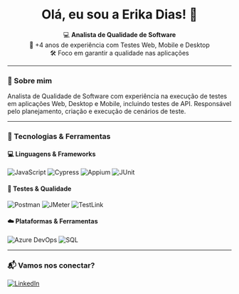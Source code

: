 <h1 align="center">Olá, eu sou a Erika Dias! 👋</h1>

<p align="center">
  💻 <strong>Analista de Qualidade de Software</strong><br>
  🚀 +4 anos de experiência com Testes Web, Mobile e Desktop<br>
  🛠️ Foco em garantir a qualidade nas aplicações<br>
</p>

---

### 🧪 Sobre mim

Analista de Qualidade de Software com experiência na execução de testes em aplicações Web, Desktop e Mobile, incluindo testes de API. Responsável pelo planejamento, criação e execução de cenários de teste.

---

### 🧰 Tecnologias & Ferramentas

<div align="left">

#### 💻 Linguagens & Frameworks
<img src="https://img.shields.io/badge/JavaScript-F7DF1E?style=flat&logo=javascript&logoColor=black" alt="JavaScript">
<img src="https://img.shields.io/badge/Cypress-17202C?style=flat&logo=cypress&logoColor=white" alt="Cypress">
<img src="https://img.shields.io/badge/Appium-472B95?style=flat&logo=appium&logoColor=white" alt="Appium">
<img src="https://img.shields.io/badge/JUnit-25A162?style=flat&logo=java&logoColor=white" alt="JUnit">

#### 🧪 Testes & Qualidade
<img src="https://img.shields.io/badge/Postman-FF6C37?style=flat&logo=postman&logoColor=white" alt="Postman">
<img src="https://img.shields.io/badge/JMeter-D22128?style=flat&logo=apachejmeter&logoColor=white" alt="JMeter">
<img src="https://img.shields.io/badge/TestLink-3F87A6?style=flat" alt="TestLink">

#### ☁️ Plataformas & Ferramentas
<img src="https://img.shields.io/badge/Azure-0078D4?style=flat&logo=microsoftazure&logoColor=white" alt="Azure DevOps">
<img src="https://img.shields.io/badge/SQL-4479A1?style=flat&logo=postgresql&logoColor=white" alt="SQL">

</div>

---

### 📬 Vamos nos conectar?

[![LinkedIn](https://img.shields.io/badge/-LinkedIn-0077B5?style=flat&logo=linkedin&logoColor=white)](https://www.linkedin.com/in/erikadiassilva/)
